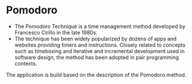 # Pomodoro

- The Pomodoro Technique is a time management method developed by Francesco Cirillo in the late 1980s.
- The technique has been widely popularized by dozens of apps and websites providing timers and instructions. Closely related to concepts such as timeboxing and iterative and incremental development used in software design, the method has been adopted in pair programming contexts.

The application is build based on the description of the Pomodoro method.
